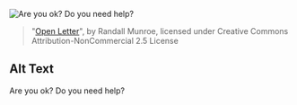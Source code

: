 ![Are you ok?  Do you need help?](https://imgs.xkcd.com/comics/open_letter.png)
> "[Open Letter](https://xkcd.com/1274/)", by Randall Munroe, licensed under Creative Commons Attribution-NonCommercial 2.5 License

## Alt Text
Are you ok?  Do you need help?
